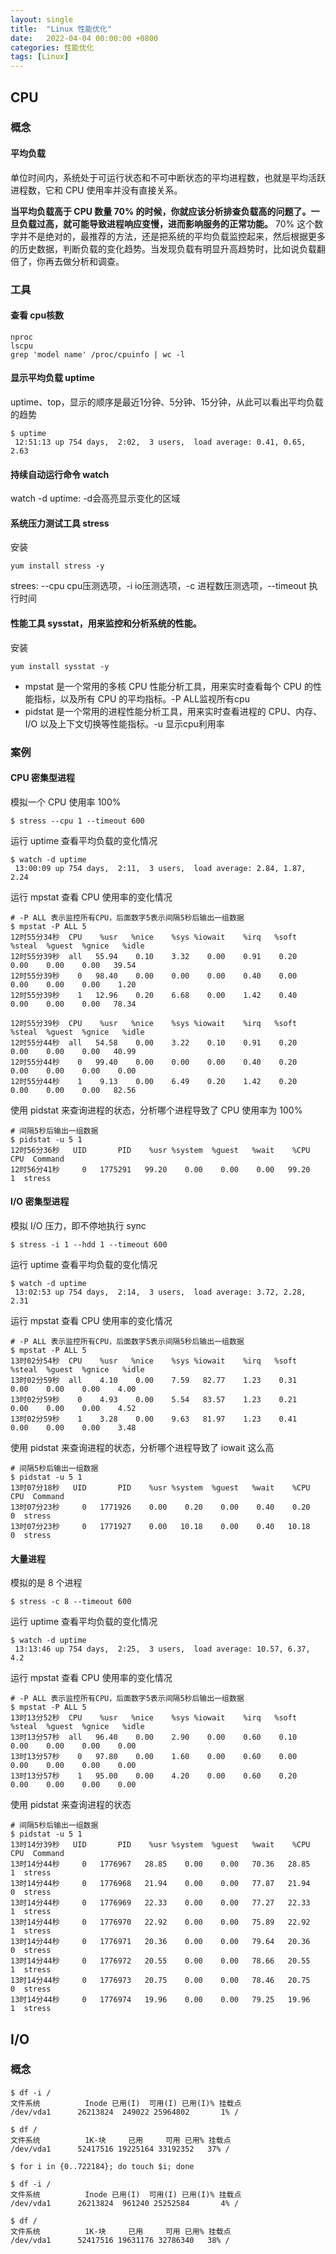 ```yaml
---
layout: single
title:  "Linux 性能优化"
date:   2022-04-04 00:00:00 +0800
categories: 性能优化
tags: [Linux]
---
```


## CPU
### 概念
#### 平均负载
单位时间内，系统处于可运行状态和不可中断状态的平均进程数，也就是平均活跃进程数，它和 CPU 使用率并没有直接关系。

**当平均负载高于 CPU 数量 70% 的时候，你就应该分析排查负载高的问题了。一旦负载过高，就可能导致进程响应变慢，进而影响服务的正常功能。**
70% 这个数字并不是绝对的，最推荐的方法，还是把系统的平均负载监控起来，然后根据更多的历史数据，判断负载的变化趋势。当发现负载有明显升高趋势时，比如说负载翻倍了，你再去做分析和调查。

### 工具
#### 查看 cpu核数
```shell
nproc
lscpu
grep 'model name' /proc/cpuinfo | wc -l
```

#### 显示平均负载 uptime
uptime、top，显示的顺序是最近1分钟、5分钟、15分钟，从此可以看出平均负载的趋势

```shell
$ uptime
 12:51:13 up 754 days,  2:02,  3 users,  load average: 0.41, 0.65, 2.63
```

#### 持续自动运行命令 watch
watch -d uptime: -d会高亮显示变化的区域

#### 系统压力测试工具 stress
安装
```shell
yum install stress -y
```

strees: --cpu cpu压测选项，-i io压测选项，-c 进程数压测选项，--timeout 执行时间

#### 性能工具 sysstat，用来监控和分析系统的性能。
安装
```shell
yum install sysstat -y
```

* mpstat 是一个常用的多核 CPU 性能分析工具，用来实时查看每个 CPU 的性能指标，以及所有 CPU 的平均指标。-P ALL监视所有cpu
* pidstat 是一个常用的进程性能分析工具，用来实时查看进程的 CPU、内存、I/O 以及上下文切换等性能指标。-u 显示cpu利用率

### 案例
#### CPU 密集型进程
模拟一个 CPU 使用率 100%
```shell
$ stress --cpu 1 --timeout 600
```

运行 uptime 查看平均负载的变化情况
```shell
$ watch -d uptime
 13:00:09 up 754 days,  2:11,  3 users,  load average: 2.84, 1.87, 2.24
```

运行 mpstat 查看 CPU 使用率的变化情况
```shell
# -P ALL 表示监控所有CPU，后面数字5表示间隔5秒后输出一组数据
$ mpstat -P ALL 5
12时55分34秒  CPU    %usr   %nice    %sys %iowait    %irq   %soft  %steal  %guest  %gnice   %idle
12时55分39秒  all   55.94    0.10    3.32    0.00    0.91    0.20    0.00    0.00    0.00   39.54
12时55分39秒    0   98.40    0.00    0.00    0.00    0.40    0.00    0.00    0.00    0.00    1.20
12时55分39秒    1   12.96    0.20    6.68    0.00    1.42    0.40    0.00    0.00    0.00   78.34

12时55分39秒  CPU    %usr   %nice    %sys %iowait    %irq   %soft  %steal  %guest  %gnice   %idle
12时55分44秒  all   54.58    0.00    3.22    0.10    0.91    0.20    0.00    0.00    0.00   40.99
12时55分44秒    0   99.40    0.00    0.00    0.00    0.40    0.20    0.00    0.00    0.00    0.00
12时55分44秒    1    9.13    0.00    6.49    0.20    1.42    0.20    0.00    0.00    0.00   82.56
```

使用 pidstat 来查询进程的状态，分析哪个进程导致了 CPU 使用率为 100%
```shell
# 间隔5秒后输出一组数据
$ pidstat -u 5 1
12时56分36秒   UID       PID    %usr %system  %guest   %wait    %CPU   CPU  Command
12时56分41秒     0   1775291   99.20    0.00    0.00    0.00   99.20     1  stress
```

#### I/O 密集型进程
模拟 I/O 压力，即不停地执行 sync
```shell
$ stress -i 1 --hdd 1 --timeout 600
```

运行 uptime 查看平均负载的变化情况
```shell
$ watch -d uptime
 13:02:53 up 754 days,  2:14,  3 users,  load average: 3.72, 2.28, 2.31
```

运行 mpstat 查看 CPU 使用率的变化情况
```shell
# -P ALL 表示监控所有CPU，后面数字5表示间隔5秒后输出一组数据
$ mpstat -P ALL 5
13时02分54秒  CPU    %usr   %nice    %sys %iowait    %irq   %soft  %steal  %guest  %gnice   %idle
13时02分59秒  all    4.10    0.00    7.59   82.77    1.23    0.31    0.00    0.00    0.00    4.00
13时02分59秒    0    4.93    0.00    5.54   83.57    1.23    0.21    0.00    0.00    0.00    4.52
13时02分59秒    1    3.28    0.00    9.63   81.97    1.23    0.41    0.00    0.00    0.00    3.48
```

使用 pidstat 来查询进程的状态，分析哪个进程导致了 iowait 这么高
```shell
# 间隔5秒后输出一组数据
$ pidstat -u 5 1
13时07分18秒   UID       PID    %usr %system  %guest   %wait    %CPU   CPU  Command
13时07分23秒     0   1771926    0.00    0.20    0.00    0.40    0.20     0  stress
13时07分23秒     0   1771927    0.00   10.18    0.00    0.40   10.18     0  stress
```

#### 大量进程
模拟的是 8 个进程
```shell
$ stress -c 8 --timeout 600
```

运行 uptime 查看平均负载的变化情况
```shell
$ watch -d uptime
 13:13:46 up 754 days,  2:25,  3 users,  load average: 10.57, 6.37, 4.2
```

运行 mpstat 查看 CPU 使用率的变化情况
```shell
# -P ALL 表示监控所有CPU，后面数字5表示间隔5秒后输出一组数据
$ mpstat -P ALL 5
13时13分52秒  CPU    %usr   %nice    %sys %iowait    %irq   %soft  %steal  %guest  %gnice   %idle
13时13分57秒  all   96.40    0.00    2.90    0.00    0.60    0.10    0.00    0.00    0.00    0.00
13时13分57秒    0   97.80    0.00    1.60    0.00    0.60    0.00    0.00    0.00    0.00    0.00
13时13分57秒    1   95.00    0.00    4.20    0.00    0.60    0.20    0.00    0.00    0.00    0.00
```

使用 pidstat 来查询进程的状态
```shell
# 间隔5秒后输出一组数据
$ pidstat -u 5 1
13时14分39秒   UID       PID    %usr %system  %guest   %wait    %CPU   CPU  Command
13时14分44秒     0   1776967   28.85    0.00    0.00   70.36   28.85     1  stress
13时14分44秒     0   1776968   21.94    0.00    0.00   77.87   21.94     0  stress
13时14分44秒     0   1776969   22.33    0.00    0.00   77.27   22.33     1  stress
13时14分44秒     0   1776970   22.92    0.00    0.00   75.89   22.92     1  stress
13时14分44秒     0   1776971   20.36    0.00    0.00   79.64   20.36     0  stress
13时14分44秒     0   1776972   20.55    0.00    0.00   78.66   20.55     1  stress
13时14分44秒     0   1776973   20.75    0.00    0.00   78.46   20.75     0  stress
13时14分44秒     0   1776974   19.96    0.00    0.00   79.25   19.96     1  stress
```

## I/O
### 概念
#### 

```shell
$ df -i /
文件系统          Inode 已用(I)  可用(I) 已用(I)% 挂载点
/dev/vda1      26213824  249022 25964802       1% /

$ df /
文件系统          1K-块     已用     可用 已用% 挂载点
/dev/vda1      52417516 19225164 33192352   37% /

$ for i in {0..722184}; do touch $i; done

$ df -i /
文件系统          Inode 已用(I)  可用(I) 已用(I)% 挂载点
/dev/vda1      26213824  961240 25252584       4% /

$ df /
文件系统          1K-块     已用     可用 已用% 挂载点
/dev/vda1      52417516 19631176 32786340   38% /
```
